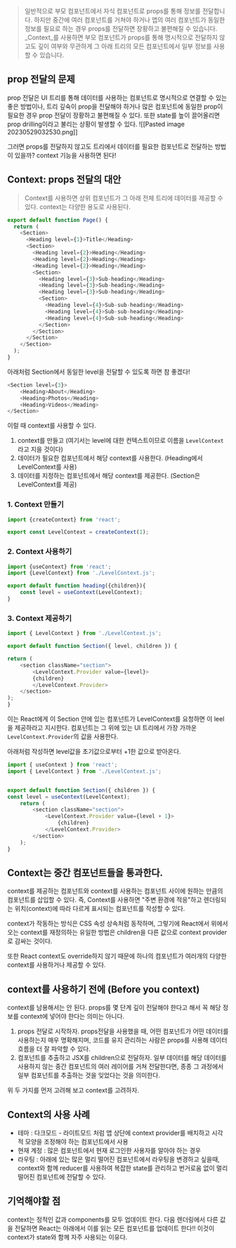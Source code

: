 >일반적으로 부모 컴포넌트에서 자식 컴포넌트로 props를 통해 정보를 전달합니다. 하지만 중간에 여러 컴포넌트를 거쳐야 하거나 앱의 여러 컴포넌트가 동일한 정보를 필요로 하는 경우 props를 전달하면 장황하고 불편해질 수 있습니다. _Context_를 사용하면 부모 컴포넌트가 props를 통해 명시적으로 전달하지 않고도 깊이 여부와 무관하게 그 아래 트리의 모든 컴포넌트에서 일부 정보를 사용할 수 있습니다.

## prop 전달의 문제
prop 전달은 UI 트리를 통해 데이터를 사용하는 컴포넌트로 명시적으로 연결할 수 있는 좋은 방법이나, 트리 깊숙이 prop을 전달해야 하거나 많은 컴포넌트에 동일한 prop이 필요한 경우 prop 전달이 장황하고 불편해질 수 있다. 또한 state를 높이 끌어올리면 prop drilling이라고 불리는 상황이 발생할 수 있다.
![[Pasted image 20230529032530.png]]

그러면 props를 전달하지 않고도 트리에서 데이터를 필요한 컴포넌트로 전달하는 방법이 있을까? context 기능을 사용하면 된다!

## Context: props 전달의 대안
> Context를 사용하면 상위 컴포넌트가 그 아래 전체 트리에 데이터를 제공할 수 있다. context는 다양한 용도로 사용된다. 

```js
export default function Page() {
  return (
    <Section>
      <Heading level={1}>Title</Heading>
      <Section>
        <Heading level={2}>Heading</Heading>
        <Heading level={2}>Heading</Heading>
        <Heading level={2}>Heading</Heading>
        <Section>
          <Heading level={3}>Sub-heading</Heading>
          <Heading level={3}>Sub-heading</Heading>
          <Heading level={3}>Sub-heading</Heading>
          <Section>
            <Heading level={4}>Sub-sub-heading</Heading>
            <Heading level={4}>Sub-sub-heading</Heading>
            <Heading level={4}>Sub-sub-heading</Heading>
          </Section>
        </Section>
      </Section>
    </Section>
  );
}
```

아래처럼 Section에서 동일한 level을 전달할 수 있도록 하면 참 좋겠다!
```js
<Section level={3}>  
	<Heading>About</Heading>  
	<Heading>Photos</Heading>  
	<Heading>Videos</Heading>  
</Section>
```

이럴 때 context를 사용할 수 있다.
1. context를 만들고 (여기서는 level에 대한 컨텍스트이므로 이름을 `LevelContext`라고 지을 것이다)
2. 데이터가 필요한 컴포넌트에서 해당 context를 사용한다. (Heading에서 LevelContext를 사용)
3. 데이터를 지정하는 컴포넌트에서 해당 context를 제공한다. (Section은 LevelContext를 제공)

### 1. Context 만들기
```js
import {createContext} from 'react';

export const LevelContext = createContext(1);
```

### 2. Context 사용하기
```js
import {useContext} from 'react';
import {LevelContext} from './LevelContext.js';

export default function heading({children}){
	const level = useContext(LevelContext);
}

```
### 3. Context 제공하기
```js
import { LevelContext } from './LevelContext.js';  

export default function Section({ level, children }) {  

return (  
	<section className="section">  
		<LevelContext.Provider value={level}>  
		{children}  
		</LevelContext.Provider>  
	</section>  
);  
}
```

이는 React에게 이 Section 안에 있는 컴포넌트가 LevelContext를 요청하면 이 leel을 제공하라고 지시한다. 컴포넌트는 그 위에 있는 UI 트리에서 가장 가까운 `LevelContext.Provider`의 값을 사용한다.

아래처럼 작성하면 level값을 초기값으로부터 +1한 값으로 받아온다. 

```js
import { useContext } from 'react';  
import { LevelContext } from './LevelContext.js';  


export default function Section({ children }) {  
const level = useContext(LevelContext);  
	return (  
		<section className="section">  
			<LevelContext.Provider value={level + 1}>  
				{children}  
			</LevelContext.Provider>  
		</section>  
	);  
}
```

## Context는 중간 컴포넌트들을 통과한다.
context를 제공하는 컴포넌트와 context를 사용하는 컴포넌트 사이에 원하는 만큼의 컴포넌트를 삽입할 수 있다. 즉, Context를 사용하면 "주변 환경에 적응"하고 렌더링되는 위치(context)에 따라 다르게 표시되는 컴포넌트를 작성할 수 있다.

context가 작동하는 방식은 CSS 속성 상속처럼 동작하며, 그렇기에 React에서 위에서 오는 context를 재정의하는 유일한 방법은 children을 다른 값으로 context provider로 감싸는 것이다.

또한 React context도 override하지 않기 때문에 하나의 컴포넌트가 여러개의 다양한 context를 사용하거나 제공할 수 있다.

## context를 사용하기 전에 (Before you context)
context를 남용해서는 안 된다. props를 몇 단계 깊이 전달해야 한다고 해서 꼭 해당 정보를 context에 넣어야 한다는 의미는 아니다.
1. props 전달로 시작하자. props전달을 사용했을 때, 어떤 컴포넌트가 어떤 데이터를 사용하는지 매우 명확해지며, 코드를 유지 관리하는 사람은 props를 사용해 데이터 흐름을 더 잘 파악할 수 있다.
2. 컴포넌트를 추출하고 JSX를 children으로 전달하자. 일부 데이터를 해당 데이터를 사용하지 않는 중간 컴포넌트의 여러 레이어를 거쳐 전달한다면, 종종 그 과정에서 일부 컴포넌트를 추출하는 것을 잊었다는 것을 의미한다. 

위 두 가지를 먼저 고려해 보고 context를 고려하자.

## Context의 사용 사례
- 테마 : 다크모드 - 라이트모드 처럼 앱 상단에 context provider를 배치하고 시각적 모양을 조정해야 하는 컴포넌트에서 사용
- 현재 계정 : 많은 컴포넌트에서 현재 로그인한 사용자를 알아야 하는 경우
- 라우팅 : 아래에 있는 많은 멀리 떨어진 컴포넌트에서 라우팅을 변경하고 싶을때, context와 함께 reducer를 사용하여 복잡한 state를 관리하고 번거로움 없이 멀리 떨어진 컴포넌트에 전달할 수 있다.

## 기억해야할 점
context는 정적인 값과 components를 모두 업데이트 한다. 다음 렌더링에서 다른 값을 전달하면 React는 아래에서 이를 읽는 모든 컴포넌트를 업데이트 한다!! 이것이 context가 state와 함께 자주 사용되는 이유다.
